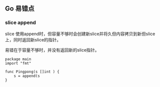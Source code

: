 ## Go 易错点

### slice append
slice 使用append时，但容量不够时会创建新slice并将久但内容拷贝到新但slice上，同时返回新slice的指针。

易错在于容量不够时，并没有返回新的slice指针。

```
package main
import "fmt"

func Pingpong(s []int ) {
    s = append(s
}
```